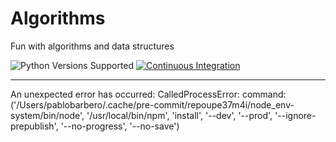 # Algorithms
Fun with algorithms and data structures

![Python Versions Supported](https://img.shields.io/badge/python-3.8+-blue.svg)
[![Continuous Integration](https://github.com/pablobd/algorithms/actions/workflows/continuous-integration.yaml/badge.svg)](https://github.com/pablobd/algorithms/actions/workflows/continuous-integration.yaml)

---



An unexpected error has occurred: CalledProcessError: command: ('/Users/pablobarbero/.cache/pre-commit/repoupe37m4i/node_env-system/bin/node', '/usr/local/bin/npm', 'install', '--dev', '--prod', '--ignore-prepublish', '--no-progress', '--no-save')
